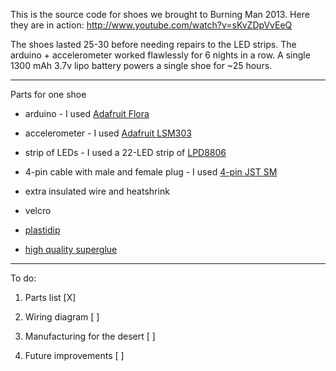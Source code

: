 This is the source code for shoes we brought to Burning Man 2013. Here they are in action: http://www.youtube.com/watch?v=sKvZDpVvEeQ

The shoes lasted 25-30 before needing repairs to the LED strips. The arduino + accelerometer worked flawlessly for 6 nights in a row. A single 1300 mAh 3.7v lipo battery powers a single shoe for ~25 hours.

---

Parts for one shoe

* arduino - I used [Adafruit Flora](http://www.adafruit.com/products/659)

* accelerometer - I used [Adafruit LSM303](http://www.adafruit.com/products/1247)

* strip of LEDs - I used a 22-LED strip of [LPD8806](https://www.google.com/search?q=LPD8806)

* 4-pin cable with male and female plug - I used [4-pin JST SM](http://www.adafruit.com/products/578)

* extra insulated wire and heatshrink

* velcro

* [plastidip](http://www.amazon.com/Performix-11603-6-Synthetic-Plasti-Dip-Coating/dp/B0000DD1PF/)

* [high quality superglue](http://www.amazon.com/Loctite-1365882-20-Gram-Bottle-Professional/dp/B004Y960MU/)

---

To do:

1. Parts list [X]

2. Wiring diagram [ ]

3. Manufacturing for the desert [ ]

4. Future improvements [ ]
